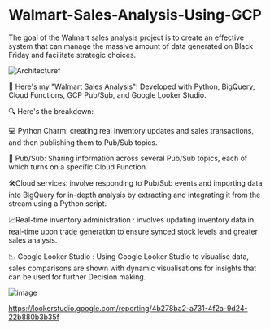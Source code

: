 # Walmart-Sales-Analysis-Using-GCP

The goal of the Walmart sales analysis project is to create an effective system that can manage the massive amount of data generated on Black Friday and facilitate strategic choices.

![Architecturef](https://github.com/lasyapriya-p/Walmart-Sales-Analysis-Using-GCP/assets/113578942/4e9602c5-09fb-449a-93c0-a6b0c760f16d)

🌟 Here's my "Walmart Sales Analysis"! Developed with Python, BigQuery, Cloud Functions, GCP Pub/Sub, and Google Looker Studio.

🔍  Here's the breakdown:

💻 Python Charm: creating real inventory updates and sales transactions, and then publishing them to Pub/Sub topics.

🔀 Pub/Sub: Sharing information across several Pub/Sub topics, each of which turns on a specific Cloud Function.

🛠️Cloud services: involve responding to Pub/Sub events and importing data into BigQuery for in-depth analysis by extracting and integrating it from the stream using a Python script.

📈Real-time inventory administration : involves updating inventory data in real-time upon trade generation to ensure synced stock levels and greater sales analysis.

📉 Google Looker Studio : Using Google Looker Studio to visualise data, sales comparisons are shown  with dynamic visualisations for insights that can be used for further Decision making.



![image](https://github.com/lasyapriya-p/Walmart-Sales-Analysis-Using-GCP/assets/113578942/8d769171-480f-4ad9-98c2-3db9e0735248)

https://lookerstudio.google.com/reporting/4b278ba2-a731-4f2a-9d24-22b880b3b35f
